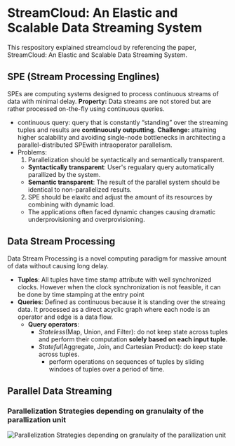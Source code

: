# StreamCloud: An Elastic and Scalable Data Streaming System
This respository explained streamcloud by referencing the paper, StreamCloud: An Elastic and Scalable Data Streaming System.
## SPE (Stream Processing Englines)
SPEs are computing systems designed to process continuous streams of data with minimal delay.
**Property:** Data streams are not stored but are rather processed on-the-fly using continuous queries.
-  continuous query: query that is constantly “standing” over the streaming tuples and results are **continuously outputting**.
**Challenge:** attaining higher scalability and avoiding single-node bottlenecks  in architecting a parallel-distributed SPEwith intraoperator parallelism.
- Problems:
  1.  Parallelization should be syntactically and semantically transparent.
    - **Syntactically transparent**: User's regualary query automatically parallized by the system.
    - **Semantic transparent**: The result of the parallel system should be identical to non-parallelized results.
  2. SPE should be elaxitc and adjust the amount of its resources by combining with dynamic load.
    - The applications often faced dynamic changes causing dramatic underprovisioning and overprovisioning.
 ## Data Stream Processing
Data Stream Processing is a novel computing paradigm for massive amount of data without causing long delay.
- **Tuples**: All tuples have time stamp attribute with well synchronized clocks. However when the clock synchronization is not feasible, it can be done by time stamping at the entry point
- **Queries**: Defined as continuous because it is standing over the streaing data. It processed as a direct acyclic graph where each node is an operator and edge is a data flow. 
  - **Query operators**:
    - *Stateless*(Map, Union, and Filter): do not keep state across tuples and perform their computation **solely based on each input tuple**. 
    - *Stateful*(Aggregate, Join, and Cartesian Product): do keep state across tuples. 
      - perform operations on sequences of tuples by sliding windoes of tuples over a period of time.
 
## Parallel Data Streaming
### Parallelization Strategies depending on granulaity of the parallization unit
![Parallelization Strategies depending on granulaity of the parallization unit](https://user-images.githubusercontent.com/59812671/119214625-220eb680-ba7d-11eb-9bea-7c61aab4b806.png)
